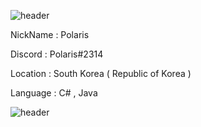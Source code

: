 ![header](https://capsule-render.vercel.app/api?type=slice&color=ECCEF5&height=400&section=header&text=Polaris&fontSize=100)

NickName : Polaris

Discord : Polaris#2314

Location : South Korea ( Republic of Korea )

Language : C# , Java

![header](https://capsule-render.vercel.app/api?type=slice&color=F5ECCE&height=300&section=footer&fontSize=100)
